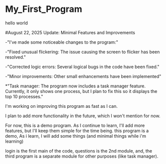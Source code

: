 # My_First_Program
hello world

#August 22, 2025 Update: Minimal Features and Improvements

-"I've made some noticeable changes to the program:"

-"Fixed unusual flickering: The issue causing the screen to flicker has been resolved."

-"Corrected logic errors: Several logical bugs in the code have been fixed."

-"Minor improvements: Other small enhancements have been implemented"

*"Task manager: The program now includes a task manager feature. Currently, it only shows one process, but I plan to fix this so it displays the top 10 processes."

I'm working on improving this program as fast as I can.

I plan to add more functionality in the future, which I won't mention for now.

For now, this is a demo program. As I continue to learn, I'll add more features, but I'll keep them simple for the time being.
this program is a demo, As i learn, I will add some things (and minimal things while i'm learning)

login is the first main of the code, questions is the 2nd module, and, the third program is a separate module for other purposes (like task manager).
